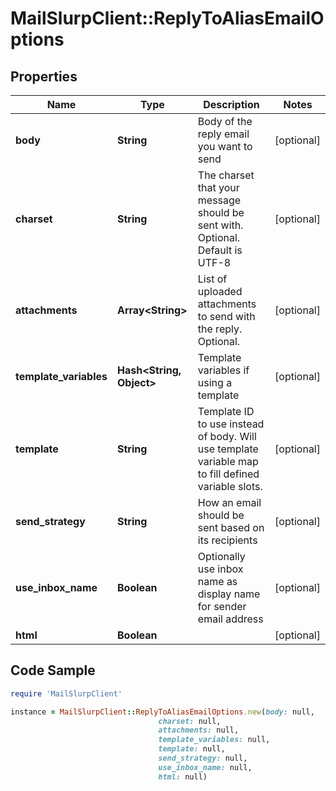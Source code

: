 # MailSlurpClient::ReplyToAliasEmailOptions

## Properties

Name | Type | Description | Notes
------------ | ------------- | ------------- | -------------
**body** | **String** | Body of the reply email you want to send | [optional] 
**charset** | **String** | The charset that your message should be sent with. Optional. Default is UTF-8 | [optional] 
**attachments** | **Array&lt;String&gt;** | List of uploaded attachments to send with the reply. Optional. | [optional] 
**template_variables** | **Hash&lt;String, Object&gt;** | Template variables if using a template | [optional] 
**template** | **String** | Template ID to use instead of body. Will use template variable map to fill defined variable slots. | [optional] 
**send_strategy** | **String** | How an email should be sent based on its recipients | [optional] 
**use_inbox_name** | **Boolean** | Optionally use inbox name as display name for sender email address | [optional] 
**html** | **Boolean** |  | [optional] 

## Code Sample

```ruby
require 'MailSlurpClient'

instance = MailSlurpClient::ReplyToAliasEmailOptions.new(body: null,
                                 charset: null,
                                 attachments: null,
                                 template_variables: null,
                                 template: null,
                                 send_strategy: null,
                                 use_inbox_name: null,
                                 html: null)
```


